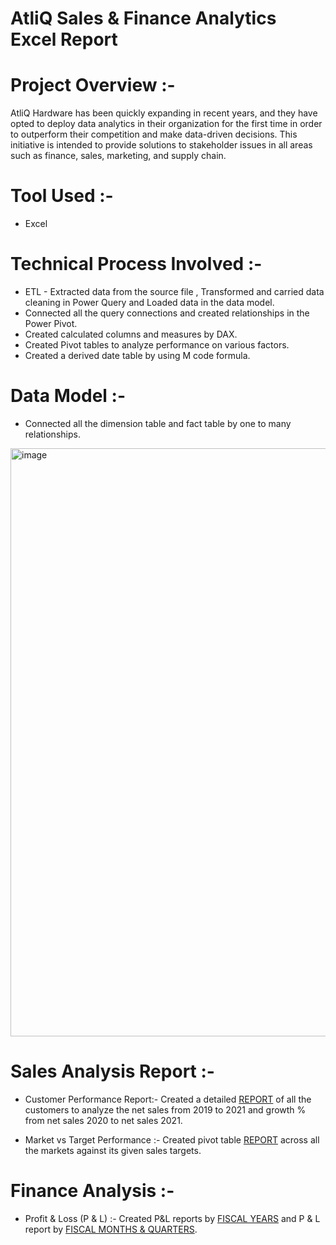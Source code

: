 # AtliQ Sales & Finance Analytics Excel Report

# Project Overview :- 
AtliQ Hardware has been quickly expanding in recent years, and they have opted to deploy data analytics in their organization for the first time in order to outperform their competition and make data-driven decisions. This initiative is intended to provide solutions to stakeholder issues in all areas such as finance, sales, marketing, and supply chain.


# Tool Used :- 
- Excel

# Technical Process Involved :-
- ETL - Extracted data from the source file , Transformed and carried data cleaning in Power Query and Loaded data in the data model.
- Connected all the query connections and created relationships in the Power Pivot.
- Created calculated columns and measures by DAX.
- Created Pivot tables to analyze performance on various factors.
- Created a derived date table by using M code formula.


# Data Model :-
- Connected all the dimension table and fact table by one to many relationships.
<img width="941" alt="image" src="https://github.com/Trilochan-Tripathy/AtliQ-Sales-And-Finance-Analytics-Excel-Report/assets/141568396/0e094325-679c-41b4-9a3d-9e4da04a4ca1">


# Sales Analysis Report :- 
- Customer Performance Report:- Created a detailed [REPORT](https://github.com/Trilochan-Tripathy/AtliQ-Sales-And-Finance-Analytics-Excel-Report/blob/main/Customer%20Performance%20Report.pdf) of all the customers to analyze the net sales from 2019 to 2021 and growth % from net sales 2020 to net sales 2021.

- Market vs Target Performance :- Created pivot table [REPORT](https://github.com/Trilochan-Tripathy/AtliQ-Sales-And-Finance-Analytics-Excel-Report/blob/main/Market%20Vs%20Target%20Performance.pdf) across all the markets against its given sales targets.

# Finance Analysis :-
- Profit & Loss (P & L) :- Created P&L reports by [FISCAL YEARS](https://github.com/Trilochan-Tripathy/AtliQ-Sales-And-Finance-Analytics-Excel-Report/blob/main/P%20%26%20L%20By%20Month%20%26%20Quarter.pdf) and P & L report by [FISCAL MONTHS & QUARTERS](https://github.com/Trilochan-Tripathy/AtliQ-Sales-And-Finance-Analytics-Excel-Report/blob/main/P%20%26%20L%20Report.pdf).



  


  
